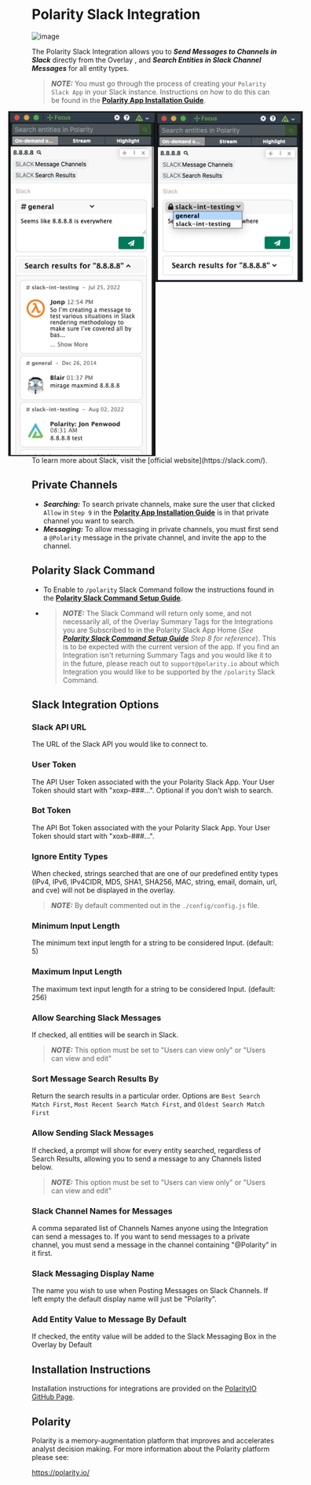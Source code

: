 # Polarity Slack Integration

![image](https://img.shields.io/badge/status-beta-green.svg)

The Polarity Slack Integration allows you to ***Send Messages to Channels in Slack*** directly from the Overlay , and ***Search Entities in Slack Channel Messages*** for all entity types.


> ***NOTE:*** You must go through the process of creating your `Polarity Slack App` in your Slack instance.  Instructions on how to do this can be found in the [**Polarity App Installation Guide**](./AddSlackAppToWorkspace.md).

<div style="display:flex; justify-content:center; align-items: flex-start;">
  <img width="300" alt="Integration Example Search" src="./assets/int-example-search.png">
  <img width="300" alt="Integration Example Message Channels" src="./assets/int-example-message-channels.png">
</div>
To learn more about Slack, visit the [official website](https://slack.com/).

## Private Channels
- ***Searching:*** To search private channels, make sure the user that clicked `Allow` in `Step 9` in the [**Polarity App Installation Guide**](./AddSlackAppToWorkspace.md) is in that private channel you want to search.
- ***Messaging:*** To allow messaging in private channels, you must first send a `@Polarity` message in the private channel, and invite the app to the channel.


## Polarity Slack Command
- To Enable to `/polarity` Slack Command follow the instructions found in the [**Polarity Slack Command Setup Guide**](./SetupSlackCommand.md).
- > ***NOTE:*** The Slack Command will return only some, and not necessarily all, of the Overlay Summary Tags for the Integrations you are Subscribed to in the Polarity Slack App Home (_See [**Polarity Slack Command Setup Guide**](./SetupSlackCommand.md) Step 8 for reference_).  This is to be expected with the current version of the app.  If you find an Integration isn't returning Summary Tags and you would like it to in the future, please reach out to `support@polarity.io` about which Integration you would like to be supported by the `/polarity` Slack Command.


## Slack Integration Options
### Slack API URL
The URL of the Slack API you would like to connect to.  

### User Token
The API User Token associated with the your Polarity Slack App. Your User Token should start with "xoxp-###...". Optional if you don't wish to search.

### Bot Token
The API Bot Token associated with the your Polarity Slack App. Your User Token should start with "xoxb-###...". 

### Ignore Entity Types
When checked, strings searched that are one of our predefined entity types (IPv4, IPv6, IPv4CIDR, MD5, SHA1, SHA256, MAC, string, email, domain, url, and cve) will not be displayed in the overlay.

> ***NOTE:*** By default commented out in the `./config/config.js` file.
### Minimum Input Length
The minimum text input length for a string to be considered Input. (default: 5)

### Maximum Input Length
The maximum text input length for a string to be considered Input. (default: 256)

### Allow Searching Slack Messages
If checked, all entities will be search in Slack.
> ***NOTE:*** This option must be set to "Users can view only" or "Users can view and edit"

### Sort Message Search Results By
Return the search results in a particular order.  Options are `Best Search Match First`, `Most Recent Search Match First`, and `Oldest Search Match First`

### Allow Sending Slack Messages
If checked, a prompt will show for every entity searched, regardless of Search Results, allowing you to send a message to any Channels listed below.
> ***NOTE:*** This option must be set to "Users can view only" or "Users can view and edit"

### Slack Channel Names for Messages
A comma separated list of Channels Names anyone using the Integration can send a messages to. If you want to send messages to a private channel, you must send a message in the channel containing "@Polarity" in it first.

### Slack Messaging Display Name
The name you wish to use when Posting Messages on Slack Channels.  If left empty the default display name will just be "Polarity".

### Add Entity Value to Message By Default
If checked, the entity value will be added to the Slack Messaging Box in the Overlay by Default

## Installation Instructions

Installation instructions for integrations are provided on the [PolarityIO GitHub Page](https://polarityio.github.io/).


## Polarity

Polarity is a memory-augmentation platform that improves and accelerates analyst decision making.  For more information about the Polarity platform please see:

https://polarity.io/
